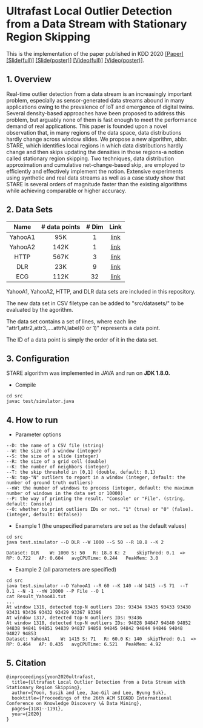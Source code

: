 # Ultrafast Local Outlier Detection from a Data Stream with Stationary Region Skipping

This is the implementation of the paper published in KDD 2020 [[Paper]](https://dl.acm.org/doi/pdf/10.1145/3394486.3403171) [[Slide(full)]](https://drive.google.com/file/d/11y7Gs703SKJBkPZ4nKKgua__dHXXMbkV/view?usp=sharing) [[Slide(poster)]](https://drive.google.com/file/d/1RayaXNrTpZigXu0PGPPEqT0fuy8pkK4_/view?usp=sharing) [[Video(full)]](https://youtu.be/UyfunKM9RUE) [[Video(poster)]](https://youtu.be/Yl5Ah05X5eA).

## 1. Overview
Real-time outlier detection from a data stream is an increasingly important problem, especially as sensor-generated data streams abound in many applications owing to the prevalence of IoT and emergence of digital twins. Several density-based approaches have been proposed to address this problem, but arguably none of them is fast enough to meet the performance demand of real applications. This paper is founded upon a novel observation that, in many regions of the data space, data distributions hardly change across window slides. We propose a new algorithm, abbr. STARE, which identifies local regions in which data distributions hardly change and then skips updating the densities in those regions-a notion called stationary region skipping. Two techniques, data distribution approximation and cumulative net-change-based skip, are employed to efficiently and effectively implement the notion. Extensive experiments using synthetic and real data streams as well as a case study show that STARE is several orders of magnitude faster than the existing algorithms while achieving comparable or higher accuracy.

## 2. Data Sets
| Name    | # data points  | # Dim    | Link           |
| :-----: | :------------: | :------: |:--------------:|
| YahooA1 | 95K            | 1        | [link](https://webscope.sandbox.yahoo.com/catalog.php?datatype=s&did=70) |
| YahooA2 | 142K           | 1        | [link](https://webscope.sandbox.yahoo.com/catalog.php?datatype=s&did=70) |
| HTTP    | 567K           | 3        | [link](http://kdd.ics.uci.edu/databases/kddcup99/kddcup99.html) |
| DLR     | 23K            | 9        | [link](https://www.dlr.de/kn/en/desktopdefault.aspx/tabid-8500/14564_read-36508/) |
| ECG     | 112K           | 32       | [link](https://github.com/yuhang-lin/ECGAD_extended_result/) |

YahooA1, YahooA2, HTTP, and DLR data sets are included in this repository.

The new data set in CSV filetype can be added to "src/datasets/" to be evaluated by the agorithm.

The data set contains a set of lines, where each line "attr1,attr2,attr3,....attrN,label(0 or 1)" represents a data point.

The ID of a data point is simply the order of it in the data set.

## 3. Configuration
STARE algorithm was implemented in JAVA and run on **JDK 1.8.0.**
- Compile
```
cd src
javac test/simulator.java
```

## 4. How to run
- Parameter options
```
--D: the name of a CSV file (string)
--W: the size of a window (integer)
--S: the size of a slide (integer)
--R: the size of a grid cell (double)
--K: the number of neighbors (integer) 
--T: the skip threshold in [0,1] (double, default: 0.1)
--N: top-"N" outliers to report in a window (integer, default: the number of ground truth outliers)
--nW: the number of windows to process (integer, default: the maximum number of windows in the data set or 10000)
--P: the way of printing the result. "Console" or "File". (string, default: Console)
--O: whether to print outliers IDs or not. "1" (true) or "0" (false). (integer, default: 0(false))
```

- Example 1 (the unspecified parameters are set as the default values)
```
cd src
java test.simulator --D DLR --W 1000 --S 50 --R 18.8 --K 2

Dataset: DLR	W: 1000	S: 50	R: 18.8	K: 2	skipThred: 0.1	=>	RP: 0.722	AP: 0.604	avgCPUTime: 0.244	PeakMem: 3.0
```

- Example 2 (all parameters are specified)
```
cd src
java test.simulator --D YahooA1 --R 60 --K 140 --W 1415 --S 71  --T 0.1 --N -1 --nW 10000 --P File --O 1
cat Result_YahooA1.txt
...
At window 1316, detected top-N outliers IDs: 93434 93435 93433 93430 93431 93436 93432 93429 93367 93396 
At window 1317, detected top-N outliers IDs: 93436 
At window 1318, detected top-N outliers IDs: 94828 94847 94840 94852 94838 94841 94851 94839 94837 94850 94845 94842 94844 94846 94848 94827 94853 
Dataset: YahooA1	W: 1415	S: 71	R: 60.0	K: 140	skipThred: 0.1	=>	RP: 0.464	AP: 0.435	avgCPUTime: 6.521	PeakMem: 4.92
```

## 5. Citation
```
@inproceedings{yoon2020ultrafast,
  title={Ultrafast Local Outlier Detection from a Data Stream with Stationary Region Skipping},
  author={Yoon, Susik and Lee, Jae-Gil and Lee, Byung Suk},
  booktitle={Proceedings of the 26th ACM SIGKDD International Conference on Knowledge Discovery \& Data Mining},
  pages={1181--1191},
  year={2020}
}
```

